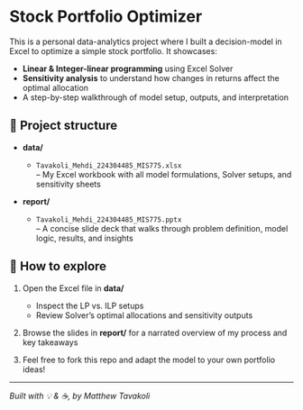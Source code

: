 # Stock Portfolio Optimizer

This is a personal data-analytics project where I built a decision-model in Excel to optimize a simple stock portfolio. It showcases:

- **Linear & Integer-linear programming** using Excel Solver  
- **Sensitivity analysis** to understand how changes in returns affect the optimal allocation  
- A step-by-step walkthrough of model setup, outputs, and interpretation

## 📂 Project structure

- **data/**  
  - `Tavakoli_Mehdi_224304485_MIS775.xlsx`  
    – My Excel workbook with all model formulations, Solver setups, and sensitivity sheets

- **report/**  
  - `Tavakoli_Mehdi_224304485_MIS775.pptx`  
    – A concise slide deck that walks through problem definition, model logic, results, and insights


## 🚀 How to explore

1. Open the Excel file in **data/**  
   - Inspect the LP vs. ILP setups  
   - Review Solver’s optimal allocations and sensitivity outputs

2. Browse the slides in **report/** for a narrated overview of my process and key takeaways

3. Feel free to fork this repo and adapt the model to your own portfolio ideas!

---

*Built with 💡 & ☕, by Matthew Tavakoli*  

